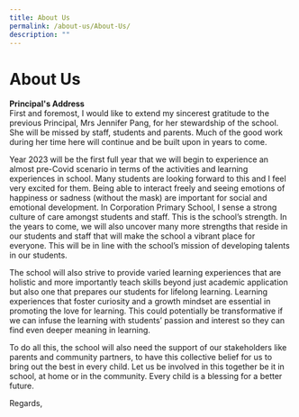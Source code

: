 ```yaml
---
title: About Us
permalink: /about-us/About-Us/
description: ""
---
```

About Us
========

<b>Principal's Address</b> <br>
 First and foremost, I would like to extend my sincerest gratitude to the previous Principal, Mrs Jennifer Pang, for her stewardship of the school. She will be missed by staff, students and parents. Much of the good work during her time here will continue and be built upon in years to come. 

  

Year 2023 will be the first full year that we will begin to experience an almost pre-Covid scenario in terms of the activities and learning experiences in school. Many students are looking forward to this and I feel very excited for them. Being able to interact freely and seeing emotions of happiness or sadness (without the mask) are important for social and emotional development. In Corporation Primary School, I sense a strong culture of care amongst students and staff. This is the school’s strength. In the years to come, we will also uncover many more strengths that reside in our students and staff that will make the school a vibrant place for everyone. This will be in line with the school’s mission of developing talents in our students. 

  

The school will also strive to provide varied learning experiences that are holistic and more importantly teach skills beyond just academic application but also one that prepares our students for lifelong learning. Learning experiences that foster curiosity and a growth mindset are essential in promoting the love for learning. This could potentially be transformative if we can infuse the learning with students’ passion and interest so they can find even deeper meaning in learning. 

  

To do all this, the school will also need the support of our stakeholders like parents and community partners, to have this collective belief for us to bring out the best in every child. Let us be involved in this together be it in school, at home or in the community. Every child is a blessing for a better future.

  

  

Regards,